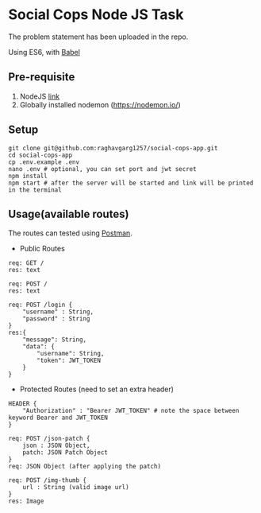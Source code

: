# Social Cops Node JS Task

The problem statement has been uploaded in the repo.

Using ES6, with [Babel](http://babeljs.io/)

## Pre-requisite
1. NodeJS [link](https://nodejs.org/en/)
2. Globally installed nodemon (https://nodemon.io/)

## Setup
```
git clone git@github.com:raghavgarg1257/social-cops-app.git
cd social-cops-app
cp .env.example .env
nano .env # optional, you can set port and jwt secret
npm install
npm start # after the server will be started and link will be printed in the terminal
```

## Usage(available routes)
The routes can tested using [Postman](https://chrome.google.com/webstore/detail/postman/fhbjgbiflinjbdggehcddcbncdddomop?hl=en).


- Public Routes
```
req: GET /
res: text
```
```
req: POST /
res: text
```
```
req: POST /login {
    "username" : String,
    "password" : String
}
res:{
    "message": String,
    "data": {
        "username": String,
        "token": JWT_TOKEN
    }
}
```

- Protected Routes (need to set an extra header)
```
HEADER {
    "Authorization" : "Bearer JWT_TOKEN" # note the space between keyword Bearer and JWT_TOKEN
}
```
```
req: POST /json-patch {
    json : JSON Object,
    patch: JSON Patch Object
}
req: JSON Object (after applying the patch)
```
```
req: POST /img-thumb {
    url : String (valid image url)
}
res: Image
```
